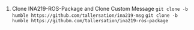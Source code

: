 1. Clone INA219-ROS-Package and Clone Custom Message
```git clone -b humble https://github.com/tallersation/ina219-msg```
```git clone -b humble https://githubm.com/tallersation/ina219-ros-package```
